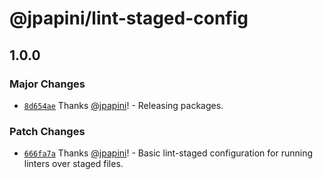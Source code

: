 # @jpapini/lint-staged-config

## 1.0.0

### Major Changes

-   [`8d654ae`](https://github.com/jpapini/shar-shared-tools/commit/8d654aec92158cda9d89308e7851675e4e65ffa8) Thanks [@jpapini](https://github.com/jpapini)! - Releasing packages.

### Patch Changes

-   [`666fa7a`](https://github.com/jpapini/shar-shared-tools/commit/666fa7a6006c4e56800c411fb2891f56329d18fc) Thanks [@jpapini](https://github.com/jpapini)! - Basic lint-staged configuration for running linters over staged files.
